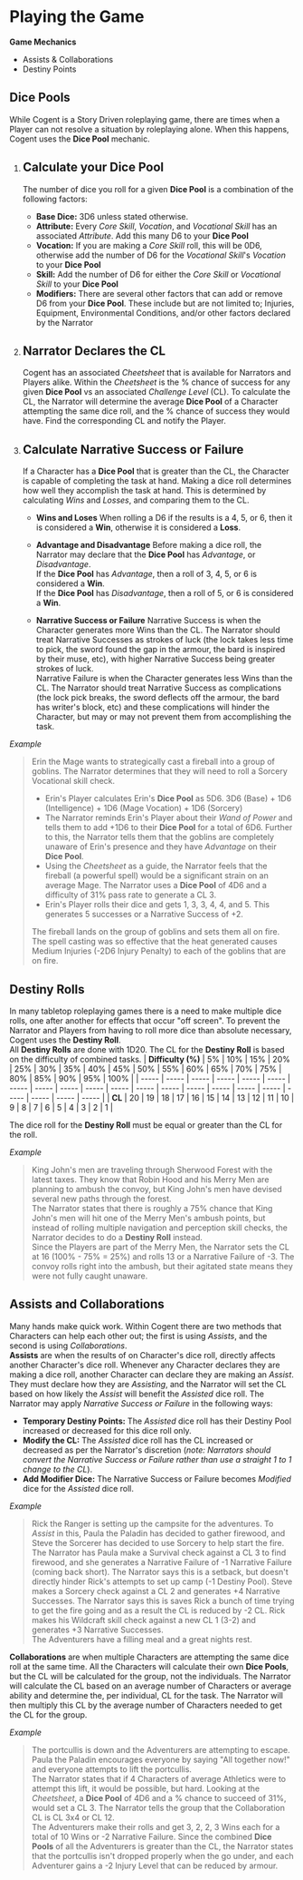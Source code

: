 # <Chapter Number Here> Playing the Game

**Game Mechanics**
* Assists & Collaborations
* Destiny Points


## Dice Pools
While Cogent is a Story Driven roleplaying game, there are times when a Player can not resolve a situation by roleplaying alone.  When this happens, Cogent uses the **Dice Pool** mechanic.  
1. ## Calculate your Dice Pool
    The number of dice you roll for a given **Dice Pool** is a combination of the following factors:
    * **Base Dice:** 3D6 unless stated otherwise.
    * **Attribute:** Every *Core Skill*, *Vocation*, and *Vocational Skill* has an associated *Attribute*.  Add this many D6 to your **Dice Pool**
    * **Vocation:** If you are making a *Core Skill* roll, this will be 0D6, otherwise add the number of D6 for the *Vocational Skill*'s *Vocation* to your **Dice Pool**
    * **Skill:** Add the number of D6 for either the *Core Skill* or *Vocational Skill* to your **Dice Pool**
    * **Modifiers:** There are several other factors that can add or remove D6 from your **Dice Pool**.  These include but are not limited to; Injuries, Equipment, Environmental Conditions, and/or other factors declared by the Narrator

1. ## Narrator Declares the CL
    Cogent has an associated *Cheetsheet* that is available for Narrators and Players alike.  Within the *Cheetsheet* is the % chance of success for any given **Dice Pool** vs an associated *Challenge Level* (CL).  To calculate the CL, the Narrator will determine the average **Dice Pool** of a Character attempting the same dice roll, and the % chance of success they would have.  Find the corresponding CL and notify the Player.

1. ## Calculate Narrative Success or Failure
    If a Character has a **Dice Pool** that is greater than the CL, the Character is capable of completing the task at hand.  Making a dice roll determines how well they accomplish the task at hand.  This is determined by calculating *Wins* and *Losses*, and comparing them to the CL.
    * **Wins and Loses**
        When rolling a D6 if the results is a 4, 5, or 6, then it is considered a **Win**, otherwise it is considered a **Loss**.
    * **Advantage and Disadvantage**
        Before making a dice roll, the Narrator may declare that the **Dice Pool** has *Advantage*, or *Disadvantage*.<br/>
        If the **Dice Pool** has *Advantage*, then a roll of 3, 4, 5, or 6 is considered a **Win**.<br/>
        If the **Dice Pool** has *Disadvantage*, then a roll of 5, or 6 is considered a **Win**. 
    
    * **Narrative Success or Failure**
        Narrative Success is when the Character generates more Wins than the CL.  The Narrator should treat Narrative Successes as strokes of luck (the lock takes less time to pick, the sword found the gap in the armour, the bard is inspired by their muse, etc), with higher Narrative Success being greater strokes of luck.<br/>
        Narrative Failure is when the Character generates less Wins than the CL.  The Narrator should treat Narrative Success as complications (the lock pick breaks, the sword deflects off the armour, the bard has writer's block, etc) and these complications will hinder the Character, but may or may not prevent them from accomplishing the task.  

*Example*
> Erin the Mage wants to strategically cast a fireball into a group of goblins.  The Narrator determines that they will need to roll a Sorcery Vocational skill check.
> * Erin's Player calculates Erin's **Dice Pool** as 5D6.  3D6 (Base) + 1D6 (Intelligence) + 1D6 (Mage Vocation) + 1D6 (Sorcery)
> * The Narrator reminds Erin's Player about their *Wand of Power* and tells them to add +1D6 to their **Dice Pool** for a total of 6D6.  Further to this, the Narrator tells them that the goblins are completely unaware of Erin's presence and they have *Advantage* on their **Dice Pool**.
> * Using the *Cheetsheet* as a guide, the Narrator feels that the fireball (a powerful spell) would be a significant strain on an average Mage.  The Narrator uses a **Dice Pool** of 4D6 and a difficulty of 31% pass rate to generate a CL 3.
> * Erin's Player rolls their dice and gets 1, 3, 3, 4, 4, and 5.  This generates 5 successes or a Narrative Success of +2.
> 
> The fireball lands on the group of goblins and sets them all on fire.  The spell casting was so effective that the heat generated causes Medium Injuries (-2D6 Injury Penalty) to each of the goblins that are on fire.

## Destiny Rolls
In many tabletop roleplaying games there is a need to make multiple dice rolls, one after another for effects that occur "off screen".  To prevent the Narrator and Players from having to roll more dice than absolute necessary, Cogent uses the **Destiny Roll**.<br/>
All **Destiny Rolls** are done with 1D20.  The CL for the **Destiny Roll** is based on the difficulty of combined tasks.
| **Difficulty (%)** | 5% | 10% | 15% | 20% | 25% | 30% | 35% | 40% | 45% | 50% | 55% | 60% | 65% | 70% | 75% | 80% | 85% | 90% | 95% | 100% |
| ----- | ----- | ----- | ----- | ----- | ----- | ----- | ----- | ----- | ----- | ----- | ----- | ----- | ----- | ----- | ----- | ----- | ----- | ----- | ----- | ----- |
| **CL** | 20 | 19 | 18 | 17 | 16 | 15 | 14 | 13 | 12 | 11 | 10 | 9 | 8 | 7 | 6 | 5 | 4 | 3 | 2 | 1 |

The dice roll for the **Destiny Roll** must be equal or greater than the CL for the roll.

*Example*
> King John's men are traveling through Sherwood Forest with the latest taxes.  They know that Robin Hood and his Merry Men are planning to ambush the convoy, but King John's men have devised several new paths through the forest.<br/>
> The Narrator states that there is roughly a 75% chance that King John's men will hit one of the Merry Men's ambush points, but instead of rolling multiple navigation and perception skill checks, the Narrator decides to do a **Destiny Roll** instead.<br/>
> Since the Players are part of the Merry Men, the Narrator sets the CL at 16 (100% - 75% = 25%) and rolls 13 or a Narrative Failure of -3.  The convoy rolls right into the ambush, but their agitated state means they were not fully caught unaware.  

## Assists and Collaborations
Many hands make quick work.  Within Cogent there are two methods that Characters can help each other out; the first is using *Assists*, and the second is using *Collaborations*.<br/>
**Assists** are when the results of on Character's dice roll, directly affects another Character's dice roll.  Whenever any Character declares they are making a dice roll, another Character can declare they are making an *Assist*.  They must declare how they are *Assisting*, and the Narrator will set the CL based on how likely the *Assist* will benefit the *Assisted* dice roll.  The Narrator may apply *Narrative Success or Failure* in the following ways:
* **Temporary Destiny Points:** The *Assisted* dice roll has their Destiny Pool increased or decreased for this dice roll only.
* **Modify the CL:** The *Assisted* dice roll has the CL increased or decreased as per the Narrator's discretion (*note: Narrators should convert the Narrative Success or Failure rather than use a straight 1 to 1 change to the CL*).
* **Add Modifier Dice:** The Narrative Success or Failure becomes *Modified* dice for the *Assisted* dice roll.

*Example*
> Rick the Ranger is setting up the campsite for the adventures.  To *Assist* in this, Paula the Paladin has decided to gather firewood, and Steve the Sorcerer has decided to use Sorcery to help start the fire.  The Narrator has Paula make a Survival check against a CL 3 to find firewood, and she generates a Narrative Failure of -1 Narrative Failure (coming back short).  The Narrator says this is a setback, but doesn't directly hinder Rick's attempts to set up camp (-1 Destiny Pool).  Steve makes a Sorcery check against a CL 2 and generates +4 Narrative Successes.  The Narrator says this is saves Rick a bunch of time trying to get the fire going and as a result the CL is reduced by -2 CL.  Rick makes his Wildcraft skill check against a new CL 1 (3-2) and generates +3 Narrative Successes.<br/>
> The Adventurers have a filling meal and a great nights rest.

**Collaborations** are when multiple Characters are attempting the same dice roll at the same time.  All the Characters will calculate their own **Dice Pools**, but the CL will be calculated for the group, not the individuals.  The Narrator will calculate the CL based on an average number of Characters or average ability and determine the, per individual, CL for the task.  The Narrator will then multiply this CL by the average number of Characters needed to get the CL for the group.

*Example*
> The portcullis is down and the Adventurers are attempting to escape.  Paula the Paladin encourages everyone by saying "All together now!" and everyone attempts to lift the portcullis.<br/>
> The Narrator states that if 4 Characters of average Athletics were to attempt this lift, it would be possible, but hard.  Looking at the *Cheetsheet*, a **Dice Pool** of 4D6 and a % chance to succeed of 31%, would set a CL 3.  The Narrator tells the group that the Collaboration CL is CL 3x4 or CL 12.<br/>
> The Adventurers make their rolls and get 3, 2, 2, 3 Wins each for a total of 10 Wins or -2 Narrative Failure.  Since the combined **Dice Pools** of all the Adventurers is greater than the CL, the Narrator states that the portcullis isn't dropped properly when the go under, and each Adventurer gains a -2 Injury Level that can be reduced by armour.  

